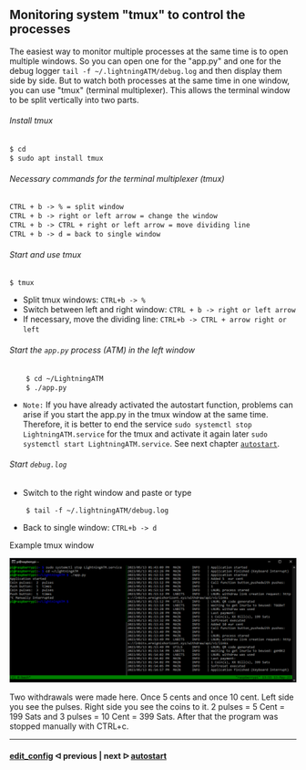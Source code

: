 ## Monitoring system "tmux" to control the processes

The easiest way to monitor multiple processes at the same time is to open multiple windows. So you can open one for the "app.py" and one for the debug logger `tail -f ~/.lightningATM/debug.log` and then display them side by side. But to watch both processes at the same time in one window, you can use "tmux" (terminal multiplexer). This allows the terminal window to be split vertically into two parts.

###### Install tmux

```
$ cd
$ sudo apt install tmux    
```

###### Necessary commands for the terminal multiplexer (tmux) 

```
CTRL + b -> % = split window
CTRL + b -> right or left arrow = change the window
CTRL + b -> CTRL + right or left arrow = move dividing line
CTRL + b -> d = back to single window
```

###### Start and use tmux

```
$ tmux
```

- Split tmux windows: `CTRL+b -> %`
- Switch between left and right window: `CTRL + b -> right or left arrow`
- If necessary, move the dividing line: `CTRL+b -> CTRL + arrow right or left`

###### Start the `app.py` process (ATM) in the left window

```
	$ cd ~/LightningATM
	$ ./app.py
```

- `Note:`  If you have already activated the autostart function, problems can arise if you start the app.py in the tmux window at the same time. Therefore, it is better to end the service `sudo systemctl stop LightningATM.service` for the tmux and activate it again later `sudo systemctl start LightningATM.service`. See next chapter [`autostart`](/docs/guide/autostart.md).

######  Start `debug.log`

- Switch to the right window and paste or type

```
	$ tail -f ~/.lightningATM/debug.log
```

- Back to single window: `CTRL+b -> d`

Example tmux window

![tmux window](../pictures/tmux_monitoring_terminal.png)

Two withdrawals were made here. Once 5 cents and once 10 cent. Left side you see the pulses. Right side you see the coins to it. 2 pulses = 5 Cent = 199 Sats and 3 pulses = 10 Cent = 399 Sats. After that the program was stopped manually with CTRL+c.

---

#### [edit_config](/docs/guide/edit_config.md)  ᐊ  previous | next  ᐅ  [autostart](/docs/guide/autostart.md)

